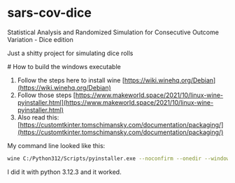 # sars-cov-dice
Statistical Analysis and Randomized Simulation for Consecutive Outcome Variation - Dice edition

Just a shitty project for simulating dice rolls


# How to build the windows executable

1. Follow the steps here to install wine [https://wiki.winehq.org/Debian](https://wiki.winehq.org/Debian)
2. Follow those steps [https://www.makeworld.space/2021/10/linux-wine-pyinstaller.html](https://www.makeworld.space/2021/10/linux-wine-pyinstaller.html)
3. Also read this: [https://customtkinter.tomschimansky.com/documentation/packaging/](https://customtkinter.tomschimansky.com/documentation/packaging/)


My command line looked like this:

```bash
wine C:/Python312/Scripts/pyinstaller.exe --noconfirm --onedir --windowed --add-data "C:/Python312/Lib/site-packages/customtkinter:customtkinter/" main.py
```
I did it with python 3.12.3 and it worked.
